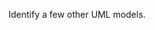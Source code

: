 <panel type="info" header="`W12.1a` Can identify UML models :star::star::star:" expanded no-close>
  <include src="../../book/modeling/introduction/umlModels/full.md" />
<panel header=":dart: Evidence" expanded>
  
Identify a few other UML models.
  
</panel>
</panel>

<panel type="success" header="`W12.1b` Can explain deployment diagrams :star::star::star::star:" expanded no-close>
  <include src="../../book/modeling/modelingStructures/deploymentDiagrams/full.md" />
<!-- TODO: add evidence -->
</panel>

<panel type="success" header="`W12.1c` Can explain component diagrams :star::star::star::star:" expanded no-close>
  <include src="../../book/modeling/modelingStructures/componentDiagrams/full.md" />
<!-- TODO: add evidence -->
</panel>

<panel type="success" header="`W12.1d` Can explain package diagrams :star::star::star::star:" expanded no-close>
  <include src="../../book/modeling/modelingStructures/packageDiagrams/full.md" />
<!-- TODO: add evidence -->
</panel>

<panel type="success" header="`W12.1e` Can explain composite structure diagrams :star::star::star::star:" expanded no-close>
  <include src="../../book/modeling/modelingStructures/compositeStructureDiagrams/full.md" />
<!-- TODO: add evidence -->
</panel>

<panel type="success" header="`W12.1f` Can explain timing diagrams :star::star::star::star:" expanded no-close>
  <include src="../../book/modeling/modelingBehaviors/timingDiagrams/full.md" />
<!-- TODO: add evidence -->
</panel>

<panel type="success" header="`W12.1g` Can explain interaction overview diagrams :star::star::star::star:" expanded no-close>
  <include src="../../book/modeling/modelingBehaviors/interactionOverviewDiagrams/full.md" />
<!-- TODO: add evidence -->
</panel>

<panel type="success" header="`W12.1h` Can explain communication diagrams :star::star::star::star:" expanded no-close>
  <include src="../../book/modeling/modelingBehaviors/communicationDiagrams/full.md" />
<!-- TODO: add evidence -->
</panel>

<panel type="success" header="`W12.1i` Can explain state machine diagrams :star::star::star::star:" expanded no-close>
  <include src="../../book/modeling/modelingBehaviors/stateMachineDiagrams/full.md" />
<!-- TODO: add evidence -->
</panel>
